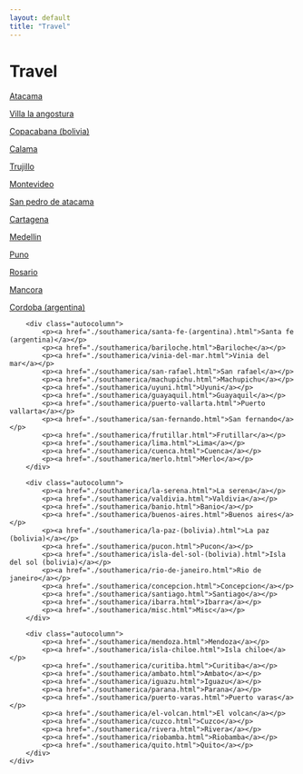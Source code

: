 ```yaml
---
layout: default
title: "Travel"
---
```


<h1 class="page" style="padding-left:0%;">Travel</h1>
<div class="page">
    <div class="autowide">
        <div class="autocolumn">
            <p><a href="./southamerica/atacama.html">Atacama</a></p>
            <p><a href="./southamerica/villa-la-angostura.html">Villa la angostura</a></p>
            <p><a href="./southamerica/copacabana-(bolivia).html">Copacabana (bolivia)</a></p>
            <p><a href="./southamerica/calama.html">Calama</a></p>
            <p><a href="./southamerica/trujillo.html">Trujillo</a></p>
            <p><a href="./southamerica/montevideo.html">Montevideo</a></p>
            <p><a href="./southamerica/san-pedro-de-atacama.html">San pedro de atacama</a></p>
            <p><a href="./southamerica/cartagena.html">Cartagena</a></p>
            <p><a href="./southamerica/medellin.html">Medellin</a></p>
            <p><a href="./southamerica/puno.html">Puno</a></p>
            <p><a href="./southamerica/rosario.html">Rosario</a></p>
            <p><a href="./southamerica/mancora.html">Mancora</a></p>
            <p><a href="./southamerica/cordoba-(argentina).html">Cordoba (argentina)</a></p>
        </div>

        <div class="autocolumn">
            <p><a href="./southamerica/santa-fe-(argentina).html">Santa fe (argentina)</a></p>
            <p><a href="./southamerica/bariloche.html">Bariloche</a></p>
            <p><a href="./southamerica/vinia-del-mar.html">Vinia del mar</a></p>
            <p><a href="./southamerica/san-rafael.html">San rafael</a></p>
            <p><a href="./southamerica/machupichu.html">Machupichu</a></p>
            <p><a href="./southamerica/uyuni.html">Uyuni</a></p>
            <p><a href="./southamerica/guayaquil.html">Guayaquil</a></p>
            <p><a href="./southamerica/puerto-vallarta.html">Puerto vallarta</a></p>
            <p><a href="./southamerica/san-fernando.html">San fernando</a></p>
            <p><a href="./southamerica/frutillar.html">Frutillar</a></p>
            <p><a href="./southamerica/lima.html">Lima</a></p>
            <p><a href="./southamerica/cuenca.html">Cuenca</a></p>
            <p><a href="./southamerica/merlo.html">Merlo</a></p>
        </div>

        <div class="autocolumn">
            <p><a href="./southamerica/la-serena.html">La serena</a></p>
            <p><a href="./southamerica/valdivia.html">Valdivia</a></p>
            <p><a href="./southamerica/banio.html">Banio</a></p>
            <p><a href="./southamerica/buenos-aires.html">Buenos aires</a></p>
            <p><a href="./southamerica/la-paz-(bolivia).html">La paz (bolivia)</a></p>
            <p><a href="./southamerica/pucon.html">Pucon</a></p>
            <p><a href="./southamerica/isla-del-sol-(bolivia).html">Isla del sol (bolivia)</a></p>
            <p><a href="./southamerica/rio-de-janeiro.html">Rio de janeiro</a></p>
            <p><a href="./southamerica/concepcion.html">Concepcion</a></p>
            <p><a href="./southamerica/santiago.html">Santiago</a></p>
            <p><a href="./southamerica/ibarra.html">Ibarra</a></p>
            <p><a href="./southamerica/misc.html">Misc</a></p>
        </div>

        <div class="autocolumn">
            <p><a href="./southamerica/mendoza.html">Mendoza</a></p>
            <p><a href="./southamerica/isla-chiloe.html">Isla chiloe</a></p>
            <p><a href="./southamerica/curitiba.html">Curitiba</a></p>
            <p><a href="./southamerica/ambato.html">Ambato</a></p>
            <p><a href="./southamerica/iguazu.html">Iguazu</a></p>
            <p><a href="./southamerica/parana.html">Parana</a></p>
            <p><a href="./southamerica/puerto-varas.html">Puerto varas</a></p>
            <p><a href="./southamerica/el-volcan.html">El volcan</a></p>
            <p><a href="./southamerica/cuzco.html">Cuzco</a></p>
            <p><a href="./southamerica/rivera.html">Rivera</a></p>
            <p><a href="./southamerica/riobamba.html">Riobamba</a></p>
            <p><a href="./southamerica/quito.html">Quito</a></p>
        </div>
    </div>
</div>

